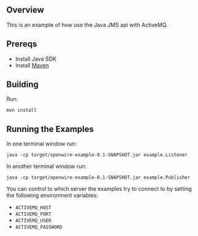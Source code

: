 ## Overview

This is an example of how use the Java JMS api with ActiveMQ.

## Prereqs

- Install Java SDK
- Install [Maven](http://maven.apache.org/download.html)

## Building

Run:

    mvn install

## Running the Examples

In one terminal window run:

    java -cp target/openwire-example-0.1-SNAPSHOT.jar example.Listener

In another terminal window run:

    java -cp target/openwire-example-0.1-SNAPSHOT.jar example.Publisher

You can control to which server the examples try to connect to by
setting the following environment variables:

* `ACTIVEMQ_HOST`
* `ACTIVEMQ_PORT`
* `ACTIVEMQ_USER`
* `ACTIVEMQ_PASSWORD`